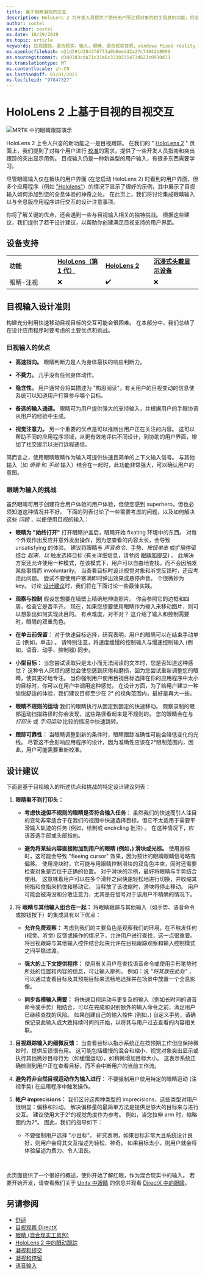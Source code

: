 ```yaml
---
title: 基于眼睛凝视的交互
description: HoloLens 2 为开发人员提供了使用用户所注视对象的相关信息的功能，将全息体验中的环境和人类理解能力提高到了一个新境界。 本页介绍适用于想要使用红眼作为输入的开发人员的设计建议。
author: sostel
ms.author: sostel
ms.date: 10/29/2019
ms.topic: article
keywords: 目视跟踪，混合现实，输入，眼睛，混合现实耳机，windows Mixed reality 耳机，虚拟现实耳机，HoloLens，MRTK，混合现实工具包，设计，交互
ms.openlocfilehash: e21d591d2843f67f3a0b0eed42a27c74942e8999
ms.sourcegitcommit: d340303cda71c31e6c3320231473d623c0930d33
ms.translationtype: MT
ms.contentlocale: zh-CN
ms.lasthandoff: 01/01/2021
ms.locfileid: "97847327"
---
```

# <a name="eye-gaze-based-interaction-on-hololens-2"></a>HoloLens 2 上基于目视的目视交互

![MRTK 中的眼睛跟踪演示](images/mrtk_et_scenemenu.jpg)

HoloLens 2 上令人兴奋的新功能之一是目视跟踪。 在我们的 " [HoloLens 2](eye-tracking.md) " 页面上，我们提到了对每个用户进行 [校准](https://docs.microsoft.com/hololens/hololens-calibration)的需求，提供了一些开发人员指南和突出跟踪的突出显示用例。 目视输入仍是一种新类型的用户输入，有很多东西需要学习。 

尽管眼睛输入仅在板块的用户界面 (在您启动 HoloLens 2) 时看到的用户界面，但多个应用程序（例如 ["Hololens"](https://www.microsoft.com/p/mr-playground/9nb31lh723s2)）的情况下显示了很好的示例，其中展示了目视输入如何添加到您的全息体验的神奇之处。
在此页上，我们将讨论集成眼睛输入以与全息版应用程序进行交互的设计注意事项。

你将了解关键的优点，还会遇到一些与目视输入相关的独特挑战。 根据这些建议，我们提供了若干设计建议，以帮助你创建满足目视支持的用户界面。 

## <a name="device-support"></a>设备支持

<table>
<colgroup>
    <col width="25%" />
    <col width="25%" />
    <col width="25%" />
    <col width="25%" />
</colgroup>
<tr>
     <td><strong>功能</strong></td>
     <td><a href="../hololens-hardware-details.md"><strong>HoloLens（第 1 代）</strong></a></td>
     <td><a href="https://docs.microsoft.com/hololens/hololens2-hardware"><strong>HoloLens 2</strong></td>
     <td><a href="../discover/immersive-headset-hardware-details.md"><strong>沉浸式头戴显示设备</strong></a></td>
</tr>
<tr>
     <td>眼睛-注视</td>
     <td>❌</td>
     <td>✔️</td>
     <td>❌</td>
</tr>
</table>


## <a name="eye-gaze-input-design-guidelines"></a>目视输入设计准则

构建充分利用快速移动目视目标的交互可能会很困难。 在本部分中，我们总结了在设计应用程序时要考虑的主要优点和挑战。 

### <a name="benefits-of-eye-gaze-input"></a>目视输入的优点

- **高速指向。** 眼睛判断力是人为身体最快的响应判断力。 

- **不费力。** 几乎没有任何身体动作。 

- **隐含性。** 用户通常会将其描述为 "构思阅读"，有关用户的目视变动的信息使系统可以知道用户打算参与哪个目标。 

- **备选的输入通道。** 眼睛可为用户提供强大的支持输入，并根据用户的手眼协调从用户的经验中生成。

- **视觉注意力。** 另一个重要的优点是可以推断出用户正在关注的内容。 这可以帮助不同的应用程序领域，从更有效地评估不同设计，到协助的用户界面，增加了社交提示以进行远程通信。

简而言之，使用眼睛眼睛作为输入可提供快速且简单的上下文输入信号。 与其他输入（如 *语音* 和 *手动* 输入）结合在一起时，此功能非常强大，可以确认用户的意图。


### <a name="challenges-of-eye-gaze-as-an-input"></a>眼睛为输入的挑战

虽然眼睛可用于创建符合用户体验的用户体验，但使您感到 superhero，但也必须知道这种情况并不好。 下面的列表讨论了一些需要考虑的问题，以及如何解决这些 *问题* ，以便使用目视的输入： 

- **眼睛为 "始终打开"** 打开眼睛护盖后，眼睛开始 fixating 环境中的东西。 对每个外观作出反应并意外发出操作，因为您查看的内容太长，会导致 unsatisfying 的体验。
建议将眼睛与 *声音命令*、手势、*按钮单击* 或扩展停留结合 *起来，以* 触发选择目标 (有关详细信息，请参阅 [眼睛和提交](gaze-and-commit-eyes.md)) 。
此解决方案还允许使用一种模式，在该模式下，用户可以自由地查找，而不会因触发某些事情而 involuntarily。 当查看目标时设计视觉对象和听觉反馈时，还应考虑此问题。
尝试不要使用户塞满即时弹出效果或悬停声音。 个很微妙为 key。 讨论 [设计建议](eye-gaze-interaction.md#design-recommendations)时，我们将在下面讨论一些最佳实践。

- **观察与控制** 假设您想要在墙壁上精确地伸直照片。 你会参照它的边框和四周，检查它是否平齐。 现在，如果您想要使用眼睛作为输入来移动图片，则可以想象出如何实现此目的。 有点难度，对不对？ 这介绍了输入和控制需要时，眼睛的双重角色。 

- **在单击前保留：** 对于快速目标选择，研究表明，用户的眼睛可以在结束手动单击 (例如，单击) 。 请特别注意，将速度缓慢的控制输入与慢速控制输入 (例如，语音、动手、控制器) 同步。

- **小型目标：** 当您尝试读取只是太小而无法阅读的文本时，您是否知道这种感觉？ 这种令人厌烦的感觉会使您感到厌倦和磨损，因为您尝试重新调整您的眼睛，使其更好地专注。
当你强制用户使用目视目标选择在你的应用程序中太小的目标时，你可以在用户中调用这种感觉。
在设计方面，为了给用户建立一种愉悦舒适的体验，我们建议目标至少在 2° 的视角范围内，最好是再大一些。

- **眼睛不规则的运动** 我们的眼睛执行从固定到固定的快速移动。 观察录制的眼部运动扫描路径时你会发现，这些路径看起来是不规则的。 您的眼睛会在与 *打印头* 或 *手间运动* 比较的情况中快速跳转。  

- **跟踪可靠性：** 当眼睛调整到新的条件时，眼睛跟踪准确性可能会降低变化的光线。
尽管这不会影响应用程序的设计，因为准确性应该在2°限制范围内，因此，用户可能需要重新校准。 


## <a name="design-recommendations"></a>设计建议
下面是基于目视输入的所述优点和挑战的特定设计建议列表：

1. **眼睛看不到打印头：**
    - **考虑快速但不规则的眼睛是否符合输入任务：** 虽然我们的快速而引人注目的变动非常适合于在我们的视图中快速选择目标，但它不太适用于需要平滑输入轨迹的任务 (例如，绘制或 encircling 批注) 。 在这种情况下，应该首选手部或头部指向。
  
    - **避免将某些内容直接附加到用户的眼睛 (例如，) 滑块或光标。**
使用游标时，这可能会导致 "fleeing cursor" 效果，因为预计的眼睛眼睛信号略有偏移。 使用滑块时，它可能与用眼睛控制滑块的双角色冲突，同时还需要检查对象是否位于正确的位置。 对于滑块的示例，最好将眼睛与手势结合使用。 这意味着用户可以在多个滑杆之间快速轻松地进行切换，并收缩其拇指和食指来抓住和移动它。 当释放了该收缩时，滑块将停止移动。 用户可能会被淹没和分散注意力，尤其是在信号对于该用户不精确的情况下。 
  
2. 将 **眼睛与其他输入组合在一起：** 将眼睛跟踪与其他输入（如手势、语音命令或按钮按下）的集成具有以下优点：
    - **允许免费观察：** 考虑到我们的主要角色是观察我们的环境，在不触发任何 (视觉、听觉) 反馈或操作的情况下，允许用户进行查找，这一点很重要。 
    将目视跟踪与其他输入控件结合起来允许在目视跟踪观察和输入控制模式之间平稳过渡。
  
    - **强大的上下文提供程序：** 使用有关用户在查找语音命令或使用手形笔势时所处的位置和内容的信息，可让输入排列。 例如：说 _"将其放在此处"_ ，可以通过查看目标及其预期目标来流畅地选择并在场景中放置一个全息影像。 

    - **同步各模输入需要：** 将快速目视运动与更复杂的输入（例如长时间的语音命令或手势）相结合，可以在完成和识别额外的输入命令之前，满足用户已继续查找的风险。 如果创建自己的输入控件 (例如，) 自定义手势，请确保记录此输入或大致持续时间的开始，以将其与用户过去查看的内容相关联。
    
3. **目视跟踪输入的细微反馈：** 当查看目标以指示系统正在按预期工作但应保持微妙时，提供反馈很有用。 这可能包括缓慢的混合和缩小、视觉对象突出显示或执行其他微妙目标行为（如缓慢运动），如稍微增加目标大小。 这表示系统正确检测到用户正在查看目标，而不会中断用户的当前工作流。 

4. **避免将非自然目视运动作为输入进行：** 不要强制用户使用特定的眼睛运动 (注视手势) 在应用程序中触发操作。

5. **帐户 imprecisions：** 我们区分这两种类型的 imprecisions，这些类型对用户很明显：偏移和抖动。 解决偏移量的最简单方法是提供足够大的目标来与进行交互。 建议使用大于2°的视觉角度作为参考。 例如，当您拉伸 arm 时，缩略图约为2°。 因此，我们的指导如下：
    - 不要强制用户选择 "小目标"。 研究表明，如果目标非常大且系统设计良好，则用户会将其交互描述为轻松、神奇。 如果目标太小，则用户就会将体验描述为费力、令人沮丧。
  
<br>

此页面提供了一个很好的概述，使你开始了解红眼，作为混合现实中的输入。 若要开始开发，请查看我们关于 [Unity 中眼睛](https://aka.ms/mrtk-eyes) 的信息并观看 [DirectX 中的眼睛](../develop/native/gaze-in-directx.md)。


## <a name="see-also"></a>另请参阅
* [舒适](comfort.md)
* [目视观察 DirectX](../develop/native/gaze-in-directx.md)
* [眼睛 (混合现实工具包) ](https://aka.ms/mrtk-eyes)
* [HoloLens 2 中的眼动跟踪](eye-tracking.md)
* [凝视和提交](gaze-and-commit.md)
* [凝视和停留](gaze-and-dwell.md)
* [语音输入](../out-of-scope/voice-design.md)
